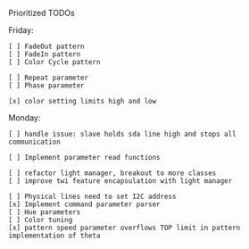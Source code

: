 Prioritized TODOs

Friday:

    [ ] FadeOut pattern
    [ ] FadeIn pattern
    [ ] Color Cycle pattern

    [ ] Repeat parameter
    [ ] Phase parameter
    
    [x] color setting limits high and low

Monday:

    [ ] handle issue: slave holds sda line high and stops all communication

    [ ] Implement parameter read functions

    [ ] refactor light manager, breakout to more classes
    [ ] improve twi feature encapsulation with light manager

    [ ] Physical lines need to set I2C address
    [x] Implement command parameter parser
    [ ] Hue parameters
    [ ] Color tuning
    [x] pattern speed parameter overflows TOP limit in pattern implementation of theta

